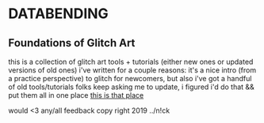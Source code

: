# DATABENDING
## Foundations of Glitch Art

this is a collection of glitch art tools + tutorials (either new ones or updated versions of old ones) i've written for a couple reasons: it's a nice intro (from a practice perspective) to glitch for newcomers, but also i've got a handful of old tools/tutorials folks keep asking me to update, i figured i'd do that && put them all in one place [this is that place](http://nickbriz.com/databending101/)

would <3 any/all feedback
copy <it> right 2019 ../n!ck
